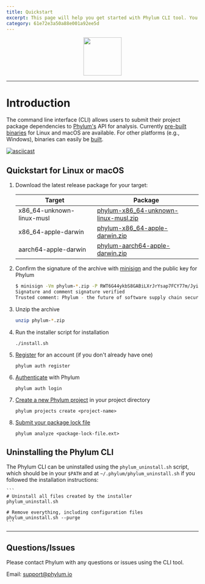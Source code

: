 ```yaml
---
title: Quickstart
excerpt: This page will help you get started with Phylum CLI tool. You'll be up and running in a jiffy!
category: 61e72e3a50a88e001a92ee5d
---
```


<p align="center">
  <img height="100" src="https://phylum.io/logo/dark-bckg.svg">
</p>

---

# Introduction

The command line interface (CLI) allows users to submit their project package dependencies to [Phylum's](https://phylum.io) API for analysis. Currently [pre-built binaries](https://github.com/phylum-dev/cli/releases) for Linux and macOS are available. For other platforms (e.g., Windows), binaries can easily be [built](https://docs.phylum.io/docs/building).

[![asciicast](https://asciinema.org/a/431262.svg)](https://asciinema.org/a/431262)

## Quickstart for Linux or macOS

1. Download the latest release package for your target:

   | Target | Package |
   | --- | --- |
   | x86_64-unknown-linux-musl | [phylum-x86_64-unknown-linux-musl.zip](https://github.com/phylum-dev/cli/releases/latest/download/phylum-x86_64-unknown-linux-musl.zip) |
   | x86_64-apple-darwin | [phylum-x86_64-apple-darwin.zip](https://github.com/phylum-dev/cli/releases/latest/download/phylum-x86_64-apple-darwin.zip) |
   | aarch64-apple-darwin | [phylum-aarch64-apple-darwin.zip](https://github.com/phylum-dev/cli/releases/latest/download/phylum-aarch64-apple-darwin.zip) |

1. Confirm the signature of the archive with [minisign](https://jedisct1.github.io/minisign/) and the public key for Phylum

   ```sh
   $ minisign -Vm phylum-*.zip -P RWT6G44ykbS8GABiLXrJrYsap7FCY77m/Jyi0fgsr/Fsy3oLwU4l0IDf
   Signature and comment signature verified
   Trusted comment: Phylum - the future of software supply chain security
   ```

1. Unzip the archive

   ```sh
   unzip phylum-*.zip
   ```

1. Run the installer script for installation

   ```
   ./install.sh
   ```

1. [Register](https://docs.phylum.io/docs/registration) for an account (if you don't already have one)

   ```
   phylum auth register
   ```

1. [Authenticate](https://docs.phylum.io/docs/authentication) with Phylum

   ```
   phylum auth login
   ```

1. [Create a new Phylum project](https://docs.phylum.io/docs/projects#creating-a-new-project) in your project directory

   ```
   phylum projects create <project-name>
   ```

1. [Submit your package lock file](https://docs.phylum.io/docs/analyzing-dependencies)

   ```
   phylum analyze <package-lock-file.ext>
   ```

## Uninstalling the Phylum CLI

The Phylum CLI can be uninstalled using the `phylum_uninstall.sh` script, which
should be in your `$PATH` and at `~/.phylum/phylum_uninstall.sh` if you followed
the installation instructions:

    ```
    # Uninstall all files created by the installer
    phylum_uninstall.sh

    # Remove everything, including configuration files
    phylum_uninstall.sh --purge
    ```

---

## Questions/Issues

Please contact Phylum with any questions or issues using the CLI tool.

Email: <support@phylum.io>

